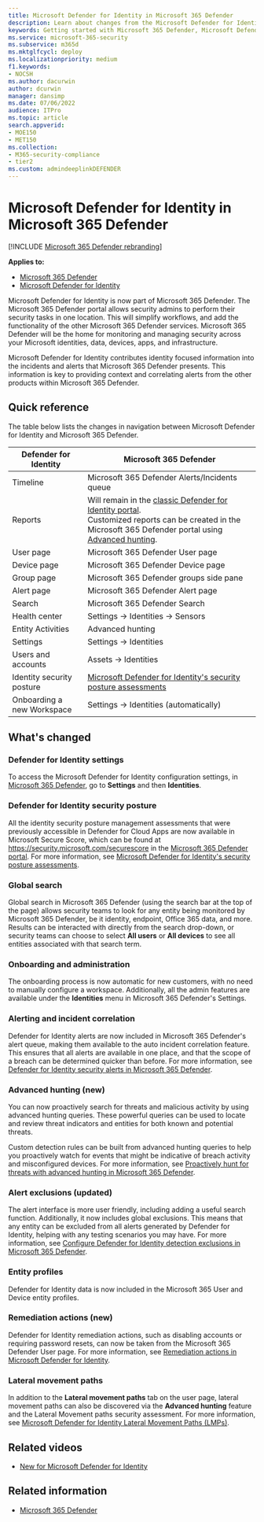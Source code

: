 ```yaml
---
title: Microsoft Defender for Identity in Microsoft 365 Defender
description: Learn about changes from the Microsoft Defender for Identity to Microsoft 365 Defender
keywords: Getting started with Microsoft 365 Defender, Microsoft Defender for Identity, NDI
ms.service: microsoft-365-security
ms.subservice: m365d
ms.mktglfcycl: deploy
ms.localizationpriority: medium
f1.keywords:
- NOCSH
ms.author: dacurwin
author: dcurwin
manager: dansimp
ms.date: 07/06/2022
audience: ITPro
ms.topic: article
search.appverid: 
- MOE150
- MET150
ms.collection: 
- M365-security-compliance 
- tier2
ms.custom: admindeeplinkDEFENDER
---
```


# Microsoft Defender for Identity in Microsoft 365 Defender

[!INCLUDE [Microsoft 365 Defender rebranding](../includes/microsoft-defender.md)]

**Applies to:**

- [Microsoft 365 Defender](microsoft-365-defender.md)
- [Microsoft Defender for Identity](/defender-for-identity/)

Microsoft Defender for Identity is now part of Microsoft 365 Defender. The Microsoft 365 Defender portal allows security admins to perform their security tasks in one location. This will simplify workflows, and add the functionality of the other Microsoft 365 Defender services. Microsoft 365 Defender will be the home for monitoring and managing security across your Microsoft identities, data, devices, apps, and infrastructure.

Microsoft Defender for Identity  contributes identity focused information into the incidents and alerts that Microsoft 365 Defender presents. This information is key to providing context and correlating alerts from the other products within Microsoft 365 Defender.

## Quick reference

The table below lists the changes in navigation between Microsoft Defender for Identity and Microsoft 365 Defender.

| **Defender for** Identity  | **Microsoft 365 Defender**                                   |
| -------------------------- | ------------------------------------------------------------ |
| Timeline                   | Microsoft 365 Defender Alerts/Incidents queue                |
| Reports                    | Will remain in the [classic Defender for Identity portal](/defender-for-identity/classic-workspace-portal). <br> Customized reports can be created in the Microsoft 365 Defender portal using   [Advanced hunting](#advanced-hunting-new).               |
| User page                  | Microsoft 365 Defender User page                             |
| Device page                | Microsoft 365 Defender Device page                           |
| Group page                 | Microsoft 365 Defender groups side pane                      |
| Alert page                 | Microsoft 365 Defender Alert page                            |
| Search                     | Microsoft 365 Defender Search                                |
| Health center              | Settings -> Identities -> Sensors                            |
| Entity Activities          | Advanced hunting                                             |
| Settings                   | Settings -> Identities                                       |
| Users and accounts         | Assets -> Identities                                         |
| Identity security posture  | [Microsoft Defender for Identity's security posture assessments](/defender-for-identity/security-assessment) |
| Onboarding a new Workspace | Settings -> Identities (automatically)                       |

## What's changed

### Defender for Identity settings

To access the Microsoft Defender for Identity configuration settings, in [Microsoft 365 Defender](https://security.microsoft.com), go to **Settings** and then **Identities**.

### Defender for Identity security posture

All the identity security posture management assessments that were previously accessible in Defender for Cloud Apps are now available in Microsoft Secure Score, which can be found at <https://security.microsoft.com/securescore> in the [Microsoft 365 Defender portal](https://security.microsoft.com). For more information, see  [Microsoft Defender for Identity's security posture assessments](/defender-for-identity/security-assessment).

### Global search

Global search in Microsoft 365 Defender (using the search bar at the top of the page) allows security teams to look for any entity being monitored by Microsoft 365 Defender, be it identity, endpoint, Office 365 data, and more. Results can be interacted with directly from the search drop-down, or security teams can choose to select **All users** or **All devices**  to see all entities associated with that search term.

### Onboarding and administration

The onboarding process is now automatic for new customers, with no need to manually configure a workspace. Additionally, all the admin features are available under the **Identities** menu in Microsoft 365 Defender's Settings.

### Alerting and incident correlation

Defender for Identity alerts are now included in Microsoft 365 Defender's alert queue, making them available to the auto incident correlation feature. This ensures that all alerts are available in one place, and that the scope of a breach can be determined quicker than before. For more information, see [Defender for Identity security alerts in Microsoft 365 Defender](/defender-for-identity/manage-security-alerts).

### Advanced hunting (new)

You can now proactively search for threats and malicious activity by using advanced hunting queries. These powerful queries can be used to locate and review threat indicators and entities for both known and potential threats.

Custom detection rules can be built from advanced hunting queries to help you proactively watch for events that might be indicative of breach activity and misconfigured devices. For more information, see [Proactively hunt for threats with advanced hunting in Microsoft 365 Defender](advanced-hunting-overview.md).

### Alert exclusions (updated)

The alert interface is more user friendly, including adding a useful search function. Additionally, it now includes global exclusions. This means that any entity can be excluded from all alerts generated by Defender for Identity, helping with any testing scenarios you may have. For more information, see [Configure Defender for Identity detection exclusions in Microsoft 365 Defender](/defender-for-identity/exclusions).

### Entity profiles

Defender for Identity data is now included in the Microsoft 365 User and Device entity profiles.

### Remediation actions (new)

Defender for Identity remediation actions, such as disabling accounts or requiring password resets, can now be taken from the Microsoft 365 Defender User page. For more information, see [Remediation actions in Microsoft Defender for Identity](/defender-for-identity/remediation-actions).

### Lateral movement paths

In addition to the **Lateral movement paths** tab on the user page, lateral movement paths can also be discovered via the **Advanced hunting** feature and the Lateral Movement paths security assessment. For more information, see [Microsoft Defender for Identity Lateral Movement Paths (LMPs)](/defender-for-identity/understand-lateral-movement-paths).

## Related videos

- [New for Microsoft Defender for Identity](https://www.microsoft.com/videoplayer/embed/RE4HcEU)

## Related information

- [Microsoft 365 Defender](microsoft-365-defender.md)
